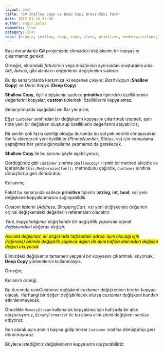 ```yaml
---
layout: post
title: "C# Shallow Copy ve Deep Copy arasındaki fark"
date: 2017-01-10 22:30
author: engin.polat
comments: true
category: [C#]
tags: [csharp, shallow, deep, copy, class, primitive, memberwiseclone, return, memorystream, binaryformatter, serialize, position, deserialize]
---
```

Bazı durumlarda **C#** projemizde elimizdeki değişkenin bir kopyasını çıkarmamız gerekir.

Örneğin, ekrandaki *fatura*'nın veya *müşterinin* aynısından oluşturalım ama *Adı*, *Adresi*, gibi alanların değerlerini değiştirelim sadece.

Bu tip senaryolarda karşımıza iki seçenek çıkıyor; *Basit Kopya* (**Shallow Copy**) ve *Derin Kopya* (**Deep Copy**)

**Shallow Copy**, ilgili değişkenin sadece **primitive** tiplerdeki özelliklerinin değerlerini kopyalar, **custom** tiplerdeki özelliklerini kopyalamaz.

Senaryomuzda aşağıdaki sınıflar yer alsın;

<script src="https://gist.github.com/polatengin/ad81243bd18a5a42c441cc8ddcbedd1f.js?file=DataModel.cs"></script>

Eğer <code>Customer</code> sınıfından bir değişkenin kopyasını çıkartmak istersek, aynı tipte yeni bir değişken oluşturup özelliklerin değerlerini atayabiliriz;

<script src="https://gist.github.com/polatengin/ad81243bd18a5a42c441cc8ddcbedd1f.js?file=DataModel-Copy1.cs"></script>

Bir sınıfın çok fazla özelliği olduğu durumda bu yol pek verimli olmayacaktır. Sınıfa eklenecek yeni özellikler (*PhoneNumber*, *Status*, vs) için kopyalama yaptığımız her yerde güncelleme yapmamız da gerekecek.

**Shallow Copy** ile bu sorunu şöyle aşabiliyoruz;

<script src="https://gist.github.com/polatengin/ad81243bd18a5a42c441cc8ddcbedd1f.js?file=DataModelWithShallowCopy.cs"></script>

Gördüğünüz gibi <code>Customer</code> sınıfına <code>ShallowCopy()</code> isimli bir method ekledik ve içerisinde <code>this.MemberwiseClon();</code> methodunu çağırdık, <code>Customer</code> sınıfına dönüştürüp geri döndürdük.

Kullanımı;

<script src="https://gist.github.com/polatengin/ad81243bd18a5a42c441cc8ddcbedd1f.js?file=DataModel-Copy2.cs"></script>

Fakat bu senaryoda sadece **primitive** tiplerin (**string**, **int**, **bool**, vs) yeni değişkene kopyalanmasını sağlayabildik.

*Custom* tiplerin (*Address*, *ShoppingCart*, vs) yeni değişkende değerleri orjinal değişkendeki değerlerin referansları olacaktır.

*Yani, kopyaladığımız değişkende bir değişiklik yaparsak orjinal değişkendeki değerde değişir.*

<mark><em>Aslında değişmez, iki değerinde hafızadaki adresi aynı olacağı için (referans) birinde değişiklik yapınca diğeri de aynı hafıza alanından değişen değeri okuyacak</em></mark>

Elimizdeki değişkenin tamamen yepyeni bir kopyasını çıkartmak istiyorsak, **Deep Copy** yöntemlerini kullanmalıyız.

Örneğin;

<script src="https://gist.github.com/polatengin/ad81243bd18a5a42c441cc8ddcbedd1f.js?file=DataModelWithDeepCopy.cs"></script>

Kullanım örneği;

<script src="https://gist.github.com/polatengin/ad81243bd18a5a42c441cc8ddcbedd1f.js?file=DataModel-Copy3.cs"></script>

Bu durumda *newCustomer* değişkeni *customer* değişkeninin birebir kopyası olacak. Herhangi bir değeri değiştirilecek olursa *customer* değişkeni bundan etkinlenmeyecek.

Öncelikle <code>MemoryStream</code> kullanarak kopyalama için hafızada bir alan oluşturuyoruz, <code>BinaryFormatter</code> ile bu alana elimizdeki değişkeni *serilize* ediyoruz.

Son olarak aynı alanın başına gidip tekrar <code>Customer</code> sınıfına dönüştürüp geri döndürüyoruz.

Böylece istediğimiz değişkenlerin kopyalarını oluşturabiliriz.